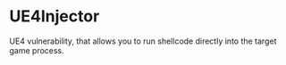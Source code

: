 # UE4Injector
 UE4 vulnerability, that allows you to run shellcode directly into the target game process.
